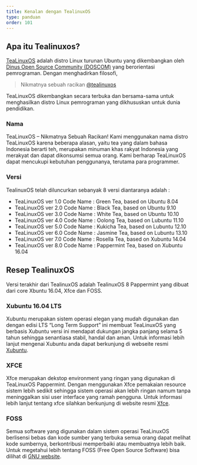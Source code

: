 ```yaml
---
title: Kenalan dengan TealinuxOS
type: panduan
order: 101
---
```


## Apa itu Tealinuxos?

[TeaLinuxOS](http://tealinuxos.org/) adalah distro Linux turunan Ubuntu yang dikembangkan oleh [Dinus Open Source Community (DOSCOM)](http://doscom.org/) yang berorientasi pemrograman. Dengan menghadirkan filosofi,

> Nikmatnya sebuah racikan
[@tealinuxos](https://twitter.com/tealinuxos)

TeaLinuxOS dikembangkan secara terbuka dan bersama-sama untuk menghasilkan distro Linux pemrograman yang dikhususkan untuk dunia pendidikan.

### Nama

TeaLinuxOS – Nikmatnya Sebuah Racikan!
Kami menggunakan nama distro TeaLinuxOS karena beberapa alasan, yaitu tea yang dalam bahasa Indonesia berarti teh, merupakan minuman khas rakyat Indonesia yang merakyat dan dapat dikonsumsi semua orang. Kami berharap TeaLinuxOS dapat mencukupi kebutuhan penggunanya, terutama para programmer.

### Versi

TealinuxOS telah diluncurkan sebanyak 8 versi diantaranya adalah :

* TeaLinuxOS ver 1.0 Code Name : Green Tea, based on Ubuntu 8.04
* TeaLinuxOS ver 2.0 Code Name : Black Tea, based on Ubuntu 9.10
* TeaLinuxOS ver 3.0 Code Name : White Tea, based on Ubuntu 10.10
* TeaLinuxOS ver 4.0 Code Name : Oolong Tea, based on Lubuntu 11.10
* TeaLinuxOS ver 5.0 Code Name : Kukicha Tea, based on Lubuntu 12.10
* TeaLinuxOS ver 6.0 Code Name : Jasmine Tea, based on Lubuntu 13.10
* TeaLinuxOS ver 7.0 Code Name : Rosella Tea, based on Xubuntu 14.04
* TeaLinuxOS ver 8.0 Code Name : Pappermint Tea, based on Xubuntu 16.04

## Resep TealinuxOS

Versi terakhir dari TealinuxOS adalah TealinuxOS 8 Pappermint yang dibuat dari core Xbuntu 16.04, Xfce dan FOSS.

### Xubuntu 16.04 LTS

Xubuntu merupakan sistem operasi elegan yang mudah digunakan dan dengan edisi LTS “Long Term Support” ini membuat TeaLinuxOS yang berbasis Xubuntu versi ini mendapat dukungan jangka panjang selama 5 tahun sehingga senantiasa stabil, handal dan aman. Untuk informasi lebih lanjut mengenai Xubuntu anda dapat berkunjung di webseite resmi [Xubuntu](http://xubuntu.org/).

### XFCE

Xfce merupakan dekstop environment yang ringan yang digunakan di TeaLinuxOS Pappermint. Dengan menggunakan Xfce pemakaian resource sistem lebih sedikit sehingga sistem operasi akan lebih ringan namum tanpa meninggalkan sisi user interface yang ramah pengguna. Untuk informasi lebih lanjut tentang xfce silahkan berkunjung di website resmi [Xfce](http://xfce.org/).

### FOSS

Semua software yang digunakan dalam sistem operasi TeaLinuxOS berlisensi bebas dan kode sumber yang terbuka semua orang dapat melihat kode sumbernya, berkontribusi memperbaiki atau membuatnya lebih baik. Untuk megetahui lebih tentang FOSS (Free Open Source Software) bisa dilihat di [GNU website](http://gnu.org/).
